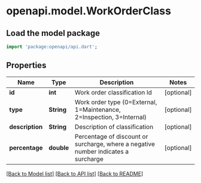 # openapi.model.WorkOrderClass

## Load the model package
```dart
import 'package:openapi/api.dart';
```

## Properties
Name | Type | Description | Notes
------------ | ------------- | ------------- | -------------
**id** | **int** | Work order classification Id | [optional] 
**type** | **String** | Work order type (0=External, 1=Maintenance, 2=Inspection, 3=Internal) | [optional] 
**description** | **String** | Description of classification | [optional] 
**percentage** | **double** | Percentage of discount or surcharge, where a negative number indicates a surcharge | [optional] 

[[Back to Model list]](../README.md#documentation-for-models) [[Back to API list]](../README.md#documentation-for-api-endpoints) [[Back to README]](../README.md)


